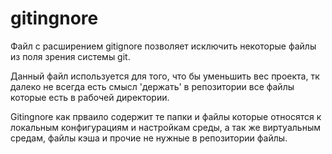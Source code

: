 # gitingnore

Файл с расширением gitignore позволяет исключить некоторые файлы из поля зрения системы git. 

Данный файл используется для того, что бы уменьшить вес проекта, тк далеко не всегда есть смысл 'держать' в репозитории все файлы которые есть в рабочей директории.

Gitingnore как прваило содержит те папки и файлы которые относятся к локальным конфигурациям и настройкам среды, а так же виртуальным средам, файлы кэша и прочие не нужные в репозитории файлы.

